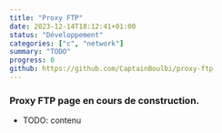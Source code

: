 ```yaml
---
title: "Proxy FTP"
date: 2023-12-14T18:12:41+01:00
status: "Développement"
categories: ["c", "network"]
summary: "TODO"
progress: 0
github: https://github.com/CaptainBoulbi/proxy-ftp
---
```


### Proxy FTP page en cours de construction.

- TODO: contenu
